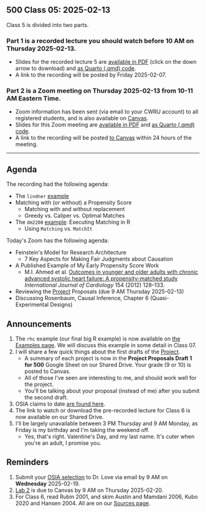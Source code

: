 ## 500 Class 05: 2025-02-13

Class 5 is divided into two parts.

### Part 1 is a recorded lecture you should watch before 10 AM on Thursday 2025-02-13.

- Slides for the recorded lecture 5 are [available in PDF](https://github.com/THOMASELOVE/500-slides-2025/blob/main/500_slides05r.pdf) (click on the down arrow to download) and [as Quarto (.qmd) code](https://github.com/THOMASELOVE/500-slides-2025/blob/main/500_slides05r.qmd).
- A link to the recording will be posted by Friday 2025-02-07.

### Part 2 is a Zoom meeting on Thursday 2025-02-13 from **10-11 AM** Eastern Time. 

- Zoom information has been sent (via email to your CWRU account) to all registered students, and is also available on [Canvas](https://canvas.case.edu).
- Slides for this Zoom meeting are [available in PDF](https://github.com/THOMASELOVE/500-slides-2025/blob/main/500_slides05z.pdf) and [as Quarto (.qmd) code](https://github.com/THOMASELOVE/500-slides-2025/blob/main/500_slides05z.qmd).
- A link to the recording will be posted [to Canvas](https://canvas.case.edu/) within 24 hours of the meeting.

----

## Agenda

The recording had the following agenda:

- The `lindner` [example](https://thomaselove.github.io/500-examples/)
- Matching with (or without) a Propensity Score
  - Matching with and without replacement
  - Greedy vs. Caliper vs. Optimal Matches
- The `dm2200` [example](https://thomaselove.github.io/500-examples/): Executing Matching in R
  - Using `Matching` vs. `MatchIt`

Today's Zoom has the following agenda:

- Feinstein's Model for Research Architecture
    - 7 Key Aspects for Making Fair Judgments about Causation
- A Published Example of My Early Propensity Score Work
    - M.I. Ahmed et al. [Outcomes in younger and older adults with chronic advanced systolic heart failure: A propensity-matched study](https://github.com/THOMASELOVE/500-sources/blob/main/articles/Ahmed%20et%20al%202012%20Int%20J%20Card.pdf) *International Journal of Cardiology* 154 (2012) 128–133.
- Reviewing the [Project](https://thomaselove.github.io/500-2025/proj500.html) Proposals (due 9 AM Thursday 2025-02-13)
- Discussing Rosenbaum, Causal Inference, Chapter 6 (Quasi-Experimental Designs)

## Announcements

1. The `rhc` example (our final big R example) is now available on [the Examples page](https://thomaselove.github.io/500-examples/#the-rhc-example). We will discuss this example in some detail in Class 07.
2. I will share a few quick things about the first drafts of the [Project](https://thomaselove.github.io/500-2025/proj500.html).
    - A summary of each project is now in the **Project Proposals Draft 1 for 500** Google Sheet on our Shared Drive. Your grade (9 or 10) is posted to Canvas.
    - All of those I've seen are interesting to me, and should work well for the project.
    - You'll be talking about your proposal (instead of me) after you submit the second draft.
3. OSIA claims to date [are found here](https://github.com/THOMASELOVE/500-classes-2025/tree/main/osia).
4. The link to watch or download the pre-recorded lecture for Class 6 is now available on our Shared Drive.
5. I'll be largely unavailable between 3 PM Thursday and 9 AM Monday, as Friday is my birthday and I'm taking the weekend off.
    - Yes, that's right. Valentine's Day, and my last name. It's cuter when you're an adult, I promise you.

## Reminders

1. Submit your [OSIA selection](https://thomaselove.github.io/500-2025/osia.html) to Dr. Love via email by 9 AM on **Wednesday** 2025-02-19.
2. [Lab 2](https://thomaselove.github.io/500-2025/lab2.html) is due to Canvas by 9 AM on Thursday 2025-02-20.
3. For Class 6, read Rubin 2001, and skim Austin and Mamdani 2006, Kubo 2020 and Hansen 2004. All are on our [Sources page](https://github.com/THOMASELOVE/500-sources).
 
